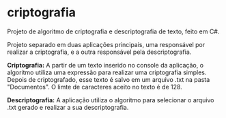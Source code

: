 # criptografia
<p>Projeto de algoritmo de criptografia e descriptografia de texto, feito em C#.</p>

<p>Projeto separado em duas aplicações principais, uma responsável por realizar a criptografia, e a outra responsável pela descriptografia.</p>

<p><b>Criptografia:</b> A partir de um texto inserido no console da aplicação, o algoritmo utiliza uma expressão para realizar uma criptografia simples. Depois de criptografado, esse texto é salvo em um arquivo .txt na pasta "Documentos". O limte de caracteres aceito no texto é de 128.</p>

<p><b>Descriptografia:</b> A aplicação utiliza o algoritmo para selecionar o arquivo .txt gerado e realizar a sua descriptografia.</p>
